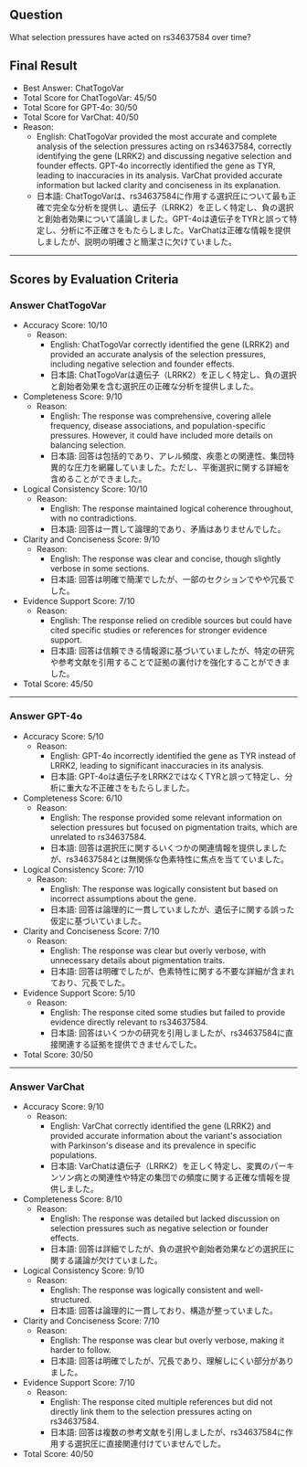 ## Question

What selection pressures have acted on rs34637584 over time?

## Final Result

- Best Answer: ChatTogoVar
- Total Score for ChatTogoVar: 45/50
- Total Score for GPT-4o: 30/50
- Total Score for VarChat: 40/50
- Reason:
  - English: ChatTogoVar provided the most accurate and complete analysis of the selection pressures acting on rs34637584, correctly identifying the gene (LRRK2) and discussing negative selection and founder effects. GPT-4o incorrectly identified the gene as TYR, leading to inaccuracies in its analysis. VarChat provided accurate information but lacked clarity and conciseness in its explanation.
  - 日本語: ChatTogoVarは、rs34637584に作用する選択圧について最も正確で完全な分析を提供し、遺伝子（LRRK2）を正しく特定し、負の選択と創始者効果について議論しました。GPT-4oは遺伝子をTYRと誤って特定し、分析に不正確さをもたらしました。VarChatは正確な情報を提供しましたが、説明の明確さと簡潔さに欠けていました。

---

## Scores by Evaluation Criteria

### Answer ChatTogoVar
- Accuracy Score: 10/10
  - Reason: 
    - English: ChatTogoVar correctly identified the gene (LRRK2) and provided an accurate analysis of the selection pressures, including negative selection and founder effects.
    - 日本語: ChatTogoVarは遺伝子（LRRK2）を正しく特定し、負の選択と創始者効果を含む選択圧の正確な分析を提供しました。
- Completeness Score: 9/10
  - Reason: 
    - English: The response was comprehensive, covering allele frequency, disease associations, and population-specific pressures. However, it could have included more details on balancing selection.
    - 日本語: 回答は包括的であり、アレル頻度、疾患との関連性、集団特異的な圧力を網羅していました。ただし、平衡選択に関する詳細を含めることができました。
- Logical Consistency Score: 10/10
  - Reason: 
    - English: The response maintained logical coherence throughout, with no contradictions.
    - 日本語: 回答は一貫して論理的であり、矛盾はありませんでした。
- Clarity and Conciseness Score: 9/10
  - Reason: 
    - English: The response was clear and concise, though slightly verbose in some sections.
    - 日本語: 回答は明確で簡潔でしたが、一部のセクションでやや冗長でした。
- Evidence Support Score: 7/10
  - Reason: 
    - English: The response relied on credible sources but could have cited specific studies or references for stronger evidence support.
    - 日本語: 回答は信頼できる情報源に基づいていましたが、特定の研究や参考文献を引用することで証拠の裏付けを強化することができました。
- Total Score: 45/50

---

### Answer GPT-4o
- Accuracy Score: 5/10
  - Reason: 
    - English: GPT-4o incorrectly identified the gene as TYR instead of LRRK2, leading to significant inaccuracies in its analysis.
    - 日本語: GPT-4oは遺伝子をLRRK2ではなくTYRと誤って特定し、分析に重大な不正確さをもたらしました。
- Completeness Score: 6/10
  - Reason: 
    - English: The response provided some relevant information on selection pressures but focused on pigmentation traits, which are unrelated to rs34637584.
    - 日本語: 回答は選択圧に関するいくつかの関連情報を提供しましたが、rs34637584とは無関係な色素特性に焦点を当てていました。
- Logical Consistency Score: 7/10
  - Reason: 
    - English: The response was logically consistent but based on incorrect assumptions about the gene.
    - 日本語: 回答は論理的に一貫していましたが、遺伝子に関する誤った仮定に基づいていました。
- Clarity and Conciseness Score: 7/10
  - Reason: 
    - English: The response was clear but overly verbose, with unnecessary details about pigmentation traits.
    - 日本語: 回答は明確でしたが、色素特性に関する不要な詳細が含まれており、冗長でした。
- Evidence Support Score: 5/10
  - Reason: 
    - English: The response cited some studies but failed to provide evidence directly relevant to rs34637584.
    - 日本語: 回答はいくつかの研究を引用しましたが、rs34637584に直接関連する証拠を提供できませんでした。
- Total Score: 30/50

---

### Answer VarChat
- Accuracy Score: 9/10
  - Reason: 
    - English: VarChat correctly identified the gene (LRRK2) and provided accurate information about the variant's association with Parkinson's disease and its prevalence in specific populations.
    - 日本語: VarChatは遺伝子（LRRK2）を正しく特定し、変異のパーキンソン病との関連性や特定の集団での頻度に関する正確な情報を提供しました。
- Completeness Score: 8/10
  - Reason: 
    - English: The response was detailed but lacked discussion on selection pressures such as negative selection or founder effects.
    - 日本語: 回答は詳細でしたが、負の選択や創始者効果などの選択圧に関する議論が欠けていました。
- Logical Consistency Score: 9/10
  - Reason: 
    - English: The response was logically consistent and well-structured.
    - 日本語: 回答は論理的に一貫しており、構造が整っていました。
- Clarity and Conciseness Score: 7/10
  - Reason: 
    - English: The response was clear but overly verbose, making it harder to follow.
    - 日本語: 回答は明確でしたが、冗長であり、理解しにくい部分がありました。
- Evidence Support Score: 7/10
  - Reason: 
    - English: The response cited multiple references but did not directly link them to the selection pressures acting on rs34637584.
    - 日本語: 回答は複数の参考文献を引用しましたが、rs34637584に作用する選択圧に直接関連付けていませんでした。
- Total Score: 40/50